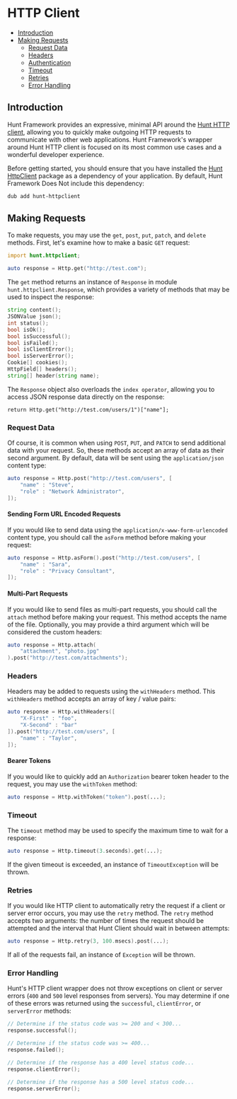 # HTTP Client

- [Introduction](#introduction)
- [Making Requests](#making-requests)
    - [Request Data](#request-data)
    - [Headers](#headers)
    - [Authentication](#authentication)
    - [Timeout](#timeout)
    - [Retries](#retries)
    - [Error Handling](#error-handling)

<a name="introduction"></a>
## Introduction

Hunt Framework provides an expressive, minimal API around the [Hunt HTTP client](https://github.com/huntlabs/hunt-http/), allowing you to quickly make outgoing HTTP requests to communicate with other web applications. Hunt Framework's wrapper around Hunt HTTP client is focused on its most common use cases and a wonderful developer experience.

Before getting started, you should ensure that you have installed the [Hunt HttpClient](https://github.com/huntlabs/hunt-httpclient) package as a dependency of your application. By default, Hunt Framework Does Not include this dependency:
```sh
dub add hunt-httpclient
```

<a name="making-requests"></a>
## Making Requests

To make requests, you may use the `get`, `post`, `put`, `patch`, and `delete` methods. First, let's examine how to make a basic `GET` request:

```d
import hunt.httpclient;

auto response = Http.get("http://test.com");

```

The `get` method returns an instance of `Response` in module `hunt.httpclient.Response`, which provides a variety of methods that may be used to inspect the response:
```d
string content();
JSONValue json();
int status();
bool isOk();
bool isSuccessful();
bool isFailed();
bool isClientError();
bool isServerError();
Cookie[] cookies();
HttpField[] headers();
string[] header(string name);
```
The `Response` object also overloads the `index operator`, allowing you to access JSON response data directly on the response:

    return Http.get("http://test.com/users/1")["name"];

<a name="request-data"></a>
### Request Data

Of course, it is common when using `POST`, `PUT`, and `PATCH` to send additional data with your request. So, these methods accept an array of data as their second argument. By default, data will be sent using the `application/json` content type:
```d
auto response = Http.post("http://test.com/users", [
    "name" : "Steve",
    "role" : "Network Administrator",
]);
```

#### Sending Form URL Encoded Requests

If you would like to send data using the `application/x-www-form-urlencoded` content type, you should call the `asForm` method before making your request:

```d
auto response = Http.asForm().post("http://test.com/users", [
    "name" : "Sara",
    "role" : "Privacy Consultant",
]);
```

#### Multi-Part Requests

If you would like to send files as multi-part requests, you should call the `attach` method before making your request. This method accepts the name of the file. Optionally, you may provide a third argument which will be considered the custom headers:

```d
auto response = Http.attach(
    "attachment", "photo.jpg"
).post("http://test.com/attachments");
```

<a name="headers"></a>
### Headers

Headers may be added to requests using the `withHeaders` method. This `withHeaders` method accepts an array of key / value pairs:

```d
auto response = Http.withHeaders([
    "X-First" : "foo",
    "X-Second" : "bar"
]).post("http://test.com/users", [
    "name" : "Taylor",
]);
```

<a name="authentication"></a>
#### Bearer Tokens

If you would like to quickly add an `Authorization` bearer token header to the request, you may use the `withToken` method:

```d
auto response = Http.withToken("token").post(...);
```

<a name="timeout"></a>
### Timeout

The `timeout` method may be used to specify the maximum time to wait for a response:

```d
auto response = Http.timeout(3.seconds).get(...);
```

If the given timeout is exceeded, an instance of `TimeoutException` will  be thrown.

<a name="retries"></a>
### Retries

If you would like HTTP client to automatically retry the request if a client or server error occurs, you may use the `retry` method. The `retry` method accepts two arguments: the number of times the request should be attempted and the interval that Hunt Client should wait in between attempts:
```d
auto response = Http.retry(3, 100.msecs).post(...);
```
If all of the requests fail, an instance of `Exception` will be thrown.

<a name="error-handling"></a>
### Error Handling

Hunt's HTTP client wrapper does not throw exceptions on client or server errors (`400` and `500` level responses from servers). You may determine if one of these errors was returned using the `successful`, `clientError`, or `serverError` methods:
```d
// Determine if the status code was >= 200 and < 300...
response.successful();

// Determine if the status code was >= 400...
response.failed();

// Determine if the response has a 400 level status code...
response.clientError();

// Determine if the response has a 500 level status code...
response.serverError();
```
